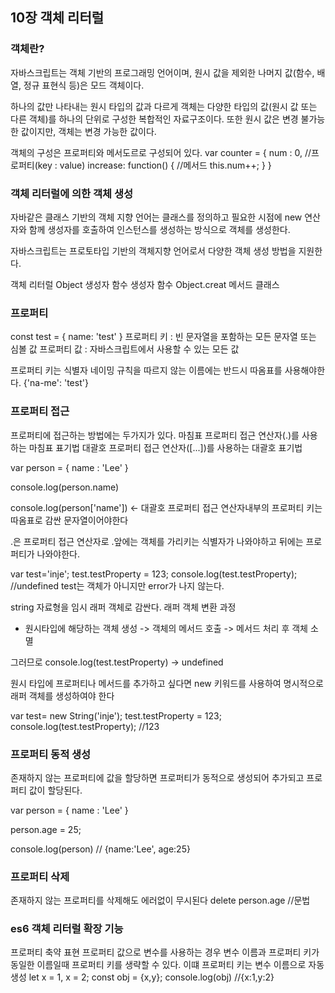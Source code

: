 ## 10장 객체 리터럴

### 객체란?

자바스크립트는 객체 기반의 프로그래밍 언어이며, 원시 값을 제외한 나머지 값(함수, 배열, 정규 표현식 등)은 모드 객체이다.

하나의 값만 나타내는 원시 타입의 값과 다르게 객체는 다양한 타입의 값(원시 값 또는 다른 객체)를 하나의 단위로 구성한 복합적인 자료구조이다. 또한 원시 값은 변경 불가능한 값이지만, 객체는 변경 가능한 값이다.

객체의 구성은 프로퍼티와 메서도르로 구성되어 있다.
var counter = {
num : 0, //프로퍼티(key : value)
increase: function() { //메서드
this.num++;
}
}

### 객체 리터럴에 의한 객체 생성

자바같은 클래스 기반의 객체 지향 언어는 클래스를 정의하고 필요한 시점에 new 연산자와 함께 생성자를 호출하여 인스턴스를 생성하는 방식으로 객체를 생성한다.

자바스크립트는 프로토타입 기반의 객체지향 언어로서 다양한 객체 생성 방법을 지원한다.

객체 리터럴
Object 생성자 함수
생성자 함수
Object.creat 메서드
클래스

### 프로퍼티

const test = {
name: 'test'
}
프로퍼티 키 : 빈 문자열을 포함하는 모든 문자열 또는 심볼 값
프로퍼티 값 : 자바스크립트에서 사용할 수 있는 모든 값

프로퍼티 키는 식별자 네이밍 규칙을 따르지 않는 이름에는 반드시 따옴표를 사용해야한다.
{'na-me': 'test'}

### 프로퍼티 접근

프로퍼티에 접근하는 방법에는 두가지가 있다.
마침표 프로퍼티 접근 연산자(.)를 사용하는 마침표 표기법
대괄호 프로퍼티 접근 연산자([...])를 사용하는 대괄호 표기법

var person = {
name : 'Lee'
}

console.log(person.name)

console.log(person['name']) <- 대괄호 프로퍼티 접근 연산자내부의 프로퍼티 키는 따옴표로 감싼 문자열이어야한다

.은 프로퍼티 접근 연산자로 .앞에는 객체를 가리키는 식별자가 나와야하고 뒤에는 프로퍼티가 나와야한다.

var test='inje';
test.testProperty = 123;
console.log(test.testProperty); //undefined
test는 객체가 아니지만 error가 나지 않는다.

string 자료형을 임시 래퍼 객체로 감싼다.
래퍼 객체 변환 과정

-   원시타입에 해당하는 객체 생성 -> 객체의 메서드 호출 -> 메서드 처리 후 객체 소멸

그러므로 console.log(test.testProperty) -> undefined

원시 타입에 프로퍼티나 메서드를 추가하고 싶다면
new 키워드를 사용하여 명시적으로 래퍼 객체를 생성하여야 한다

var test= new String('inje');
test.testProperty = 123;
console.log(test.testProperty); //123

### 프로퍼티 동적 생성

존재하지 않는 프로퍼티에 값을 할당하면 프로퍼티가 동적으로 생성되어 추가되고 프로퍼티 값이 할당된다.

var person = {
name : 'Lee'
}

person.age = 25;

console.log(person) // {name:'Lee', age:25}

### 프로퍼티 삭제

존재하지 않는 프로퍼티를 삭제해도 에러없이 무시된다
delete person.age //문법

### es6 객체 리터럴 확장 기능

프로퍼티 축약 표현
프로퍼티 값으로 변수를 사용하는 경우 변수 이름과 프로퍼티 키가 동일한 이름일때 프로퍼티 키를 생략할 수 있다. 이떄 프로퍼티 키는 변수 이름으로 자동 생성
let x = 1, x = 2;
const obj = {x,y};
console.log(obj) //{x:1,y:2}
